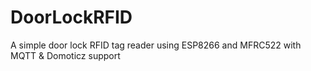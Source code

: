 # DoorLockRFID
A simple door lock RFID tag reader using ESP8266 and MFRC522 with MQTT &amp; Domoticz support
